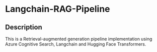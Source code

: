 

<h1>Langchain-RAG-Pipeline</h1>

<h2>Description</h2>
This is a Retrieval-augmented generation pipeline implementation using Azure Cognitive Search, Langchain and Hugging Face Transformers.

<br />
